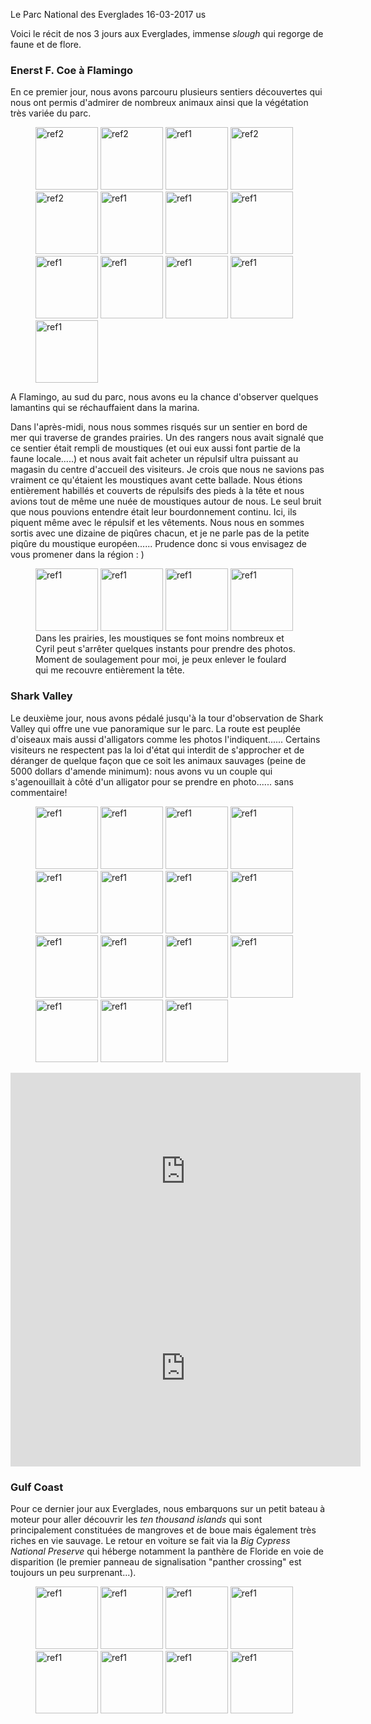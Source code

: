 Le Parc National des Everglades
16-03-2017
us

Voici le récit de nos 3 jours aux Everglades, immense *slough* qui regorge de faune et de flore.

### Enerst F. Coe à Flamingo

En ce premier jour, nous avons parcouru plusieurs sentiers découvertes qui nous ont permis d'admirer de nombreux animaux ainsi que la végétation très variée du parc.


<figure>
  <img src='{{ imgThumb "1.jpg"}}' data-image-opened='{{img "1.jpg" }}' class="image" alt="ref2" style="height:100px"/>
  <img src='{{ imgThumb "2.jpg"}}' data-image-opened='{{img "2.jpg" }}' class="image" alt="ref2" style="height:100px"/>
  <img src='{{ imgThumb "3.jpg"}}' data-image-opened='{{img "3.jpg" }}' class="image" alt="ref1" style="height:100px"/>
  <img src='{{ imgThumb "4.jpg"}}' data-image-opened='{{img "4.jpg" }}' class="image" alt="ref2" style="width:100px"/>
  <img src='{{ imgThumb "5.jpg"}}' data-image-opened='{{img "5.jpg" }}' class="image" alt="ref2" style="width:100px"/>
  <img src='{{ imgThumb "6.jpg"}}' data-image-opened='{{img "6.jpg" }}' class="image" alt="ref1" style="width:100px"/>
  <img src='{{ imgThumb "7.jpg"}}' data-image-opened='{{img "7.jpg" }}' class="image" alt="ref1" style="height:100px"/>
  <img src='{{ imgThumb "8.jpg"}}' data-image-opened='{{img "8.jpg" }}' class="image" alt="ref1" style="width:100px"/>
  <img src='{{ imgThumb "9.jpg"}}' data-image-opened='{{img "9.jpg" }}' class="image" alt="ref1" style="width:100px"/>
    <img src='{{ imgThumb "14.jpg"}}' data-image-opened='{{img "14.jpg" }}' class="image" alt="ref1" style="width:100px"/>
  <img src='{{ imgThumb "15.jpg"}}' data-image-opened='{{img "15.jpg" }}' class="image" alt="ref1" style="width:100px"/>
  <img src='{{ imgThumb "16.jpg"}}' data-image-opened='{{img "16.jpg" }}' class="image" alt="ref1" style="width:100px"/>
   <img src='{{ imgThumb "17.jpg"}}' data-image-opened='{{img "17.jpg" }}' class="image" alt="ref1" style="width:100px"/>
</figure>


A Flamingo, au sud du parc, nous avons eu la chance d'observer quelques lamantins qui se réchauffaient dans la marina.

Dans l'après-midi, nous nous sommes risqués sur un sentier en bord de mer qui traverse de grandes prairies. Un des rangers nous avait signalé que ce sentier était rempli de moustiques (et oui eux aussi font partie de la faune locale.....) et nous avait fait acheter un répulsif ultra puissant au magasin du centre d'accueil des visiteurs. Je crois que nous ne savions pas vraiment ce qu'étaient les moustiques avant cette ballade. Nous étions entièrement habillés et couverts de répulsifs des pieds à la tête et nous avions tout de même une nuée de moustiques autour de nous. Le seul bruit que nous pouvions entendre était leur bourdonnement continu. Ici, ils piquent même avec le répulsif et les vêtements. Nous nous en sommes sortis avec une dizaine de piqûres chacun, et je ne parle pas de la petite piqûre du moustique européen...... Prudence donc si vous envisagez de vous promener dans la région : )

<figure>
  <img src='{{ imgThumb "10.jpg"}}' data-image-opened='{{img "10.jpg" }}' class="image" alt="ref1" style="width:100px"/>
  <img src='{{ imgThumb "11.jpg"}}' data-image-opened='{{img "11.jpg" }}' class="image" alt="ref1" style="width:100px"/>
  <img src='{{ imgThumb "12.jpg"}}' data-image-opened='{{img "12.jpg" }}' class="image" alt="ref1" style="width:100px"/>
  <img src='{{ imgThumb "13.jpg"}}' data-image-opened='{{img "13.jpg" }}' class="image" alt="ref1" style="width:100px"/>
  <figcaption>Dans les prairies, les moustiques se font moins nombreux et Cyril peut s'arrêter quelques instants pour prendre des photos. Moment de soulagement pour moi, je peux enlever le foulard qui me recouvre entièrement la tête.</figcaption>
</figure>

### Shark Valley

Le deuxième jour, nous avons pédalé jusqu'à la tour d'observation de Shark Valley qui offre une vue panoramique sur le parc. La route est peuplée d'oiseaux mais aussi d'alligators comme les photos l'indiquent...... Certains visiteurs ne respectent pas la loi d'état qui interdit de s'approcher et de déranger de quelque façon que ce soit les animaux sauvages (peine de 5000 dollars d'amende minimum): nous avons vu un couple qui s'agenouillait à côté d'un alligator pour se prendre en photo...... sans commentaire!

<figure>
  <img src='{{ imgThumb "18.jpg"}}' data-image-opened='{{img "18.jpg" }}' class="image" alt="ref1" style="width:100px"/>
  <img src='{{ imgThumb "19.jpg"}}' data-image-opened='{{img "19.jpg" }}' class="image" alt="ref1" style="height:100px"/>
  <img src='{{ imgThumb "20.jpg"}}' data-image-opened='{{img "20.jpg" }}' class="image" alt="ref1" style="width:100px"/>
  <img src='{{ imgThumb "21.jpg"}}' data-image-opened='{{img "21.jpg" }}' class="image" alt="ref1" style="width:100px"/>
  <img src='{{ imgThumb "22.jpg"}}' data-image-opened='{{img "22.jpg" }}' class="image" alt="ref1" style="height:100px"/>
  <img src='{{ imgThumb "23.jpg"}}' data-image-opened='{{img "23.jpg" }}' class="image" alt="ref1" style="width:100px"/>
  <img src='{{ imgThumb "24.jpg"}}' data-image-opened='{{img "24.jpg" }}' class="image" alt="ref1" style="width:100px"/>
  <img src='{{ imgThumb "25.jpg"}}' data-image-opened='{{img "25.jpg" }}' class="image" alt="ref1" style="width:100px"/>
  <img src='{{ imgThumb "26.jpg"}}' data-image-opened='{{img "26.jpg" }}' class="image" alt="ref1" style="width:100px"/>
  <img src='{{ imgThumb "27.jpg"}}' data-image-opened='{{img "27.jpg" }}' class="image" alt="ref1" style="width:100px"/>
  <img src='{{ imgThumb "28.jpg"}}' data-image-opened='{{img "28.jpg" }}' class="image" alt="ref1" style="width:100px"/>
  <img src='{{ imgThumb "29.jpg"}}' data-image-opened='{{img "29.jpg" }}' class="image" alt="ref1" style="width:100px"/> 
   <img src='{{ imgThumb "30.jpg"}}' data-image-opened='{{img "30.jpg" }}' class="image" alt="ref1" style="width:100px"/>
   <img src='{{ imgThumb "31.jpg"}}' data-image-opened='{{img "31.jpg" }}' class="image" alt="ref1" style="width:100px"/>
   <img src='{{ imgThumb "32.jpg"}}' data-image-opened='{{img "32.jpg" }}' class="image" alt="ref1" style="width:100px"/>
</figure>

<div style="text-align: center;">
  <iframe width="560" height="315" src="https://www.youtube.com/embed/X9NjlSxR89A" frameborder="0" allowfullscreen></iframe>
</div>

<div style="text-align: center;">
  <iframe width="560" height="315" src="https://www.youtube.com/embed/b10YB4RazcE" frameborder="0" allowfullscreen></iframe>
</div>

### Gulf Coast

Pour ce dernier jour aux Everglades, nous embarquons sur un petit bateau à moteur pour aller découvrir les *ten thousand islands* qui sont principalement constituées de mangroves et de boue mais également très riches en vie sauvage. Le retour en voiture se fait via la *Big Cypress National Preserve* qui héberge notamment la panthère de Floride en voie de disparition (le premier panneau de signalisation "panther crossing" est toujours un peu surprenant...).

<figure>
   <img src='{{ imgThumb "33.jpg"}}' data-image-opened='{{img "33.jpg" }}' class="image" alt="ref1" style="width:100px"/>
   <img src='{{ imgThumb "34.jpg"}}' data-image-opened='{{img "34.jpg" }}' class="image" alt="ref1" style="width:100px"/>
   <img src='{{ imgThumb "35.jpg"}}' data-image-opened='{{img "35.jpg" }}' class="image" alt="ref1" style="width:100px"/>
   <img src='{{ imgThumb "36.jpg"}}' data-image-opened='{{img "36.jpg" }}' class="image" alt="ref1" style="width:100px"/>
   <img src='{{ imgThumb "37.jpg"}}' data-image-opened='{{img "37.jpg" }}' class="image" alt="ref1" style="width:100px"/>
   <img src='{{ imgThumb "38.jpg"}}' data-image-opened='{{img "38.jpg" }}' class="image" alt="ref1" style="width:100px"/>
   <img src='{{ imgThumb "39.jpg"}}' data-image-opened='{{img "39.jpg" }}' class="image" alt="ref1" style="width:100px"/>
   <img src='{{ imgThumb "40.jpg"}}' data-image-opened='{{img "40.jpg" }}' class="image" alt="ref1" style="width:100px"/>
</figure>
